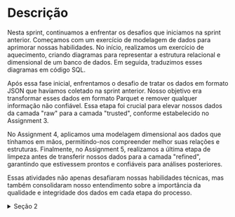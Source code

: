 # Descrição

Nesta sprint, continuamos a enfrentar os desafios que iniciamos na sprint anterior. Começamos com um exercício de modelagem de dados para aprimorar nossas habilidades. No início, realizamos um exercício de aquecimento, criando diagramas para representar a estrutura relacional e dimensional de um banco de dados. Em seguida, traduzimos esses diagramas em código SQL.

Após essa fase inicial, enfrentamos o desafio de tratar os dados em formato JSON que havíamos coletado na sprint anterior. Nosso objetivo era transformar esses dados em formato Parquet e remover qualquer informação não confiável. Essa etapa foi crucial para elevar nossos dados da camada "raw" para a camada "trusted", conforme estabelecido no Assignment 3.

No Assignment 4, aplicamos uma modelagem dimensional aos dados que tínhamos em mãos, permitindo-nos compreender melhor suas relações e estruturas. Finalmente, no Assignment 5, realizamos a última etapa de limpeza antes de transferir nossos dados para a camada "refined", garantindo que estivessem prontos e confiáveis para análises posteriores.

Essas atividades não apenas desafiaram nossas habilidades técnicas, mas também consolidaram nosso entendimento sobre a importância da qualidade e integridade dos dados em cada etapa do processo.

<details>
<summary>Seção 2</summary>

## Modelagem Relacional
Nessa etapa fizemos a modelagem relacional do banco de dados concessionaria, primeiro o diagrama depois o código SQL que criava as tabelas:

<img src="/Sprint-09/secao-2/diagrama_relacional.png" alt="Modelagem Relacional" width="250" height="250">

~~~SQL
CREATE TABLE Vendedor (
    idVendedor INT PRIMARY KEY,
    nomeVendedor VARCHAR(15),
    sexoVendedor SMALLINT,
    estadoVendedor VARCHAR(40)
)

INSERT OR IGNORE INTO Vendedor (idVendedor, nomeVendedor, sexoVendedor, estadoVendedor)
SELECT idVendedor, nomeVendedor, sexoVendedor, estadoVendedor
FROM tb_locacao

CREATE TABLE Combustivel (
    idCombustivel INTEGER PRIMARY KEY,
    tipoCombustivel VARCHAR(20)
)

INSERT OR IGNORE INTO Combustivel (idCombustivel, tipoCombustivel)
SELECT idCombustivel, tipoCombustivel
FROM tb_locacao

CREATE TABLE Carro (
    idCarro INT PRIMARY KEY,
    idCombustivel INT,
    classiCarro VARCHAR(50),
    marcaCarro VARCHAR(80),
    modeloCarro VARCHAR(80),
    anoCarro INT,
    FOREIGN KEY (idCombustivel) REFERENCES Combustivel(idCombustivel)
)

INSERT OR IGNORE INTO Carro (idCarro, idCombustivel, classiCarro, marcaCarro, modeloCarro, anoCarro)
SELECT idCarro, idCombustivel, classiCarro, marcaCarro, modeloCarro, anoCarro
FROM tb_locacao

CREATE TABLE Cliente (
    idCliente INT PRIMARY KEY,
    nomeCliente VARCHAR(100),
    cidadeCliente VARCHAR(40),
    estadoCliente VARCHAR(40),
    paisCliente VARCHAR(40)
)

INSERT OR IGNORE INTO Cliente (idCliente, nomeCliente, cidadeCliente, estadoCliente, paisCliente)
SELECT idCliente, nomeCliente, cidadeCliente, estadoCliente, paisCliente
FROM tb_locacao

CREATE TABLE DetalhesLocacao (
    idLocacao INT,
    qtdDiaria INT,
    vlrDiaria DECIMAL(18,2),
    horaEntrega TIME,
    dataEntrega DATETIME,
    horaLocacao TIME,
    dataLocacao DATETIME,
    kmCarro INT,
    FOREIGN KEY (idLocacao) REFERENCES Locacao(idLocacao)
)

INSERT OR IGNORE INTO DetalhesLocacao (idLocacao, qtdDiaria, vlrDiaria, horaEntrega, dataEntrega, horaLocacao, dataLocacao, kmCarro)
SELECT idLocacao, qtdDiaria, vlrDiaria, horaEntrega, dataEntrega, horaLocacao, dataLocacao, kmCarro
FROM tb_locacao

CREATE TABLE Locacao (
    idLocacao INT PRIMARY KEY,
    idCarro INT,
    idCliente INT,
    idVendedor INT,
    FOREIGN KEY (idCarro) REFERENCES Carro(idCarro),
    FOREIGN KEY (idCliente) REFERENCES Cliente(idCliente),
    FOREIGN KEY (idVendedor) REFERENCES Vendedor(idVendedor)
)

INSERT OR IGNORE INTO Locacao (idLocacao, idCarro, idCliente, idVendedor)
SELECT idLocacao, idCarro, idCliente, idVendedor
FROM tb_locacao

~~~


## Modelagem Dimensional
Depois fizemos a modelagem dimensional do banco de dados concessionaria, primeiro o diagrama depois o código SQL que criava views:

<img src="/Sprint-09/secao-2/Diagrama_dimensional.png" alt="Modelagem Dimensional" width="550" height="750">


~~~SQL
CREATE VIEW DimensaoVendedor AS
SELECT idVendedor, nomeVendedor, sexoVendedor, estadoVendedor
FROM tb_locacao

CREATE VIEW DimensaoCombustivel AS
SELECT idCombustivel, tipoCombustivel
FROM tb_locacao

CREATE VIEW DimensaoCarro AS
SELECT C.idCarro, C.idCombustivel, C.classiCarro, C.marcaCarro, C.modeloCarro, C.anoCarro
FROM tb_locacao C
JOIN DimensaoCombustivel CF ON C.idCombustivel = CF.idCombustivel

CREATE VIEW DimensaoCliente AS
SELECT idCliente, nomeCliente, cidadeCliente, estadoCliente, paisCliente
FROM tb_locacao

CREATE VIEW DimensaoDataEntrega AS
SELECT
    dataEntrega,
    horaEntrega,
    CAST(substr(dataEntrega, 1, 4) AS INT) AS ano,
    CAST(substr(dataEntrega, 5, 2) AS INT) AS mes,
    CAST(substr(dataEntrega, 7, 2) AS INT) AS dia
FROM tb_locacao

CREATE VIEW DimensaoDataLocacao AS
SELECT
    dataLocacao,
    horaLocacao,
    CAST(substr(dataLocacao, 1, 4) AS INT) AS ano,
    CAST(substr(dataLocacao, 5, 2) AS INT) AS mes,
    CAST(substr(dataLocacao, 7, 2) AS INT) AS dia
FROM tb_locacao

CREATE VIEW FatosLocacao AS
SELECT L.idLocacao, L.idCarro, L.idCliente, L.idVendedor, L.horaEntrega,
        L.dataEntrega, L.horaLocacao, L.dataLocacao, L.kmCarro, l.qtdDiaria, L.vlrDiaria
FROM tb_locacao L
JOIN DimensaoCarro LC ON L.idCarro = LC.idCarro
JOIN DimensaoCliente CL ON L.idCliente = CL.idCliente
JOIN DimensaoVendedor V ON L.idVendedor = V.idVendedor


~~~

</details>